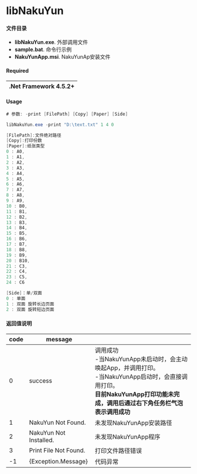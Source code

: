 # libNakuYun

#### 文件目录
- **libNakuYun.exe**. 外部调用文件
- **sample.bat**. 命令行示例
- **NakuYunApp.msi**. NakuYunAp安装文件

#### Required
| .Net Framework 4.5.2+| 
|---------------|

#### Usage
```c#
# 参数: -print [FilePath] [Copy] [Paper] [Side]

libNakuYun.exe -print "D:\text.txt" 1 4 0

[FilePath]:文件绝对路径
[Copy]:打印份数
[Paper]:纸张类型
0 : A0,
1 : A1,
2 : A2,
3 : A3,
4 : A4,
5 : A5,
6 : A6,
7 : A7,
8 : A8,
9 : A9,
10 : B0,
11 : B1,
12 : B2,
13 : B3,
14 : B4,
15 : B5,
16 : B6,
17 : B7,
18 : B8,
19 : B9,
20 : B10,
21 : C3,
22 : C4,
23 : C5,
24 : C6

[Side]：单/双面
0 : 单面
1 : 双面 旋转长边页面
2 : 双面 旋转短边页面

```

#### 返回值说明

|code|message||
|---------------|---------------|---------------|
|0| success|调用成功<br>-当NakuYunApp未启动时，会主动唤起App，并调用打印。<br>-当NakuYunApp启动时，会直接调用打印。<br>**目前NakuYunApp打印功能未完成，调用后通过右下角任务栏气泡表示调用成功**
|1| NakuYun Not Found.|未发现NakuYunApp安装路径
|2| NakuYun Not Installed.|未发现NakuYunApp程序
|3| Print File Not Found.|打印文件路径错误
|-1|{Exception.Message}|代码异常

